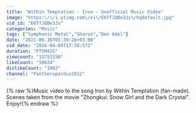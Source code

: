 ```yaml
---
title: "Within Temptation - Iron - Unofficial Music Video"
image: "https:\/\/i.ytimg.com\/vi\/E6TfJQBe3Js\/hqdefault.jpg"
vid_id: "E6TfJQBe3Js"
categories: "Music"
tags: ["Symphonic Metal","Sharon","Den Adel"]
date: "2021-06-16T05:39:26+03:00"
vid_date: "2016-04-04T17:38:57Z"
duration: "PT5M42S"
viewcount: "13753158"
likeCount: "59624"
dislikeCount: "1982"
channel: "Pantherapardus2012"
---
```

{% raw %}Music video to the song Iron by Within Temptation (fan-made). Scenes taken from the movie &quot;Zhongkui: Snow Girl and the Dark Crystal&quot;. Enjoy!{% endraw %}
